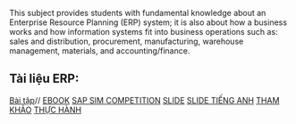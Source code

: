 This subject provides students with fundamental knowledge about an Enterprise Resource Planning (ERP) system; it is also about how a business works and how information systems fit into business operations such as: sales and distribution, procurement, manufacturing, warehouse management, materials, and accounting/finance.
## Tài liệu ERP:
[Bài tập](https://drive.google.com/drive/folders/1WIzYXb8JaD8jkpRexYJf-bJLSP3oFcvs)//
[EBOOK](https://drive.google.com/drive/folders/1kHMEp0UkssAgZh7bG5zhrjklLONv38JA)
[SAP SIM COMPETITION](https://drive.google.com/drive/folders/1zihiahEEwQ5wEFpAVwr2VeJomtswoWAd)
[SLIDE](https://drive.google.com/drive/folders/1IptsnEjXGWxBsPucg_vISYFnDKOtDcMm)
[SLIDE TIẾNG ANH](https://drive.google.com/drive/folders/1ZiAa_IqVIJjkbcIUVqFNvT2-OWo-ju7c)
[THAM KHẢO](https://drive.google.com/drive/folders/1rKt5S-uceqxDyfFTFKTThHzzm46uJ8bF)
[THỰC HÀNH](https://drive.google.com/drive/folders/14_mSj40WYxA2xkwMz8dGKiK7fgD88c1M)
